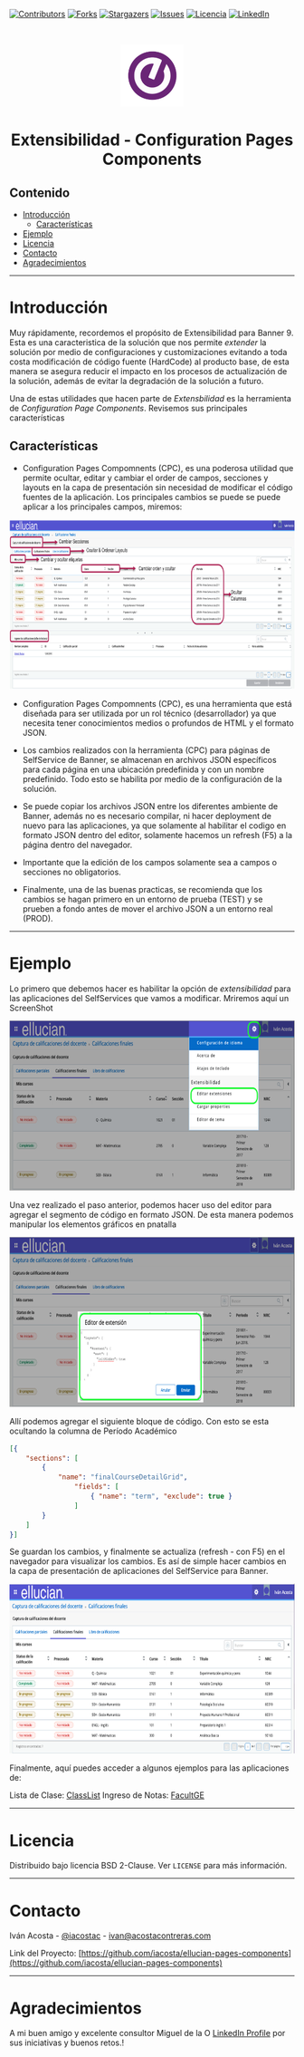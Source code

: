 [![Contributors][contributors-shield]][contributors-url]
[![Forks][forks-shield]][forks-url]
[![Stargazers][stars-shield]][stars-url]
[![Issues][issues-shield]][issues-url]
[![Licencia][license-shield]][license-url]
[![LinkedIn][linkedin-shield]][linkedin-url]

   
<!-- PROJECT LOGO -->
<br />
<p align="center">
  <a href="https://www.ellucian.com/es">
    <img src="images/logo.png" alt="Logo" width="110" height="110">
  </a>
  <h1 align="center">Extensibilidad - Configuration Pages Components</h1>
</p>

## Contenido

* [Introducción](#Introducción)
  * [Características](#Alcance)
* [Ejemplo](#Ejemplo)
* [Licencia](#Licencia)
* [Contacto](#Contacto)
* [Agradecimientos](#Agradecimientos)

___
# Introducción
Muy rápidamente, recordemos el propósito de Extensibilidad para Banner 9. Esta es una caracteristica de la solución que nos permite *extender* la solución por medio de configuraciones y customizaciones evitando a toda costa modificación de código fuente (HardCode) al producto base, de esta manera se asegura reducir el impacto en los procesos de actualización de la solución, además de evitar la degradación de la solución a futuro.
 
 Una de estas utilidades que hacen parte de *Extensbilidad* es la herramienta de *Configuration Page Components*. Revisemos sus principales características

## **Características**

- Configuration Pages Compomnents (CPC), es una poderosa utilidad que permite ocultar, editar y cambiar el order de campos, secciones y layouts en la capa de presentación sin necesidad de modificar el código fuentes de la aplicación. Los principales cambios se puede  se puede aplicar a los principales campos, miremos:

<p align="center">
    <img src="images/opciones.png" alt="Logo" width="800" height="300">
</p>

- Configuration Pages Compomnents (CPC), es una herramienta que está diseñada para ser utilizada por un rol técnico (desarrollador) ya que necesita tener conocimientos medios o profundos de HTML y el formato JSON. 

- Los cambios realizados con la herramienta (CPC) para páginas de SelfService de Banner, se almacenan en archivos JSON específicos para cada página en una ubicación predefinida y con un nombre predefinido. Todo esto se habilita por medio de la configuración de la solución.

- Se puede copiar los archivos JSON entre los diferentes ambiente de Banner, además no es necesario compilar, ni hacer deployment de nuevo para las aplicaciones, ya que solamente al habilitar el codigo en formato JSON dentro del editor, solamente hacemos un refresh (F5) a la página dentro del navegador.

- Importante que la edición de los campos solamente sea a campos o secciones no obligatorios.

- Finalmente, una de las buenas practicas, se recomienda que los cambios se hagan primero en un entorno de prueba (TEST) y se prueben a fondo antes de mover el archivo JSON a un entorno real (PROD). 
___
# Ejemplo
Lo primero que debemos hacer es habilitar la opción de *extensibilidad* para las aplicaciones del SelfServices que vamos a modificar. Mriremos aquí un ScreenShot 

<p align="center">
    <img src="images/habilitar_editor.png" alt="Logo" width="800" height="300">
</p>

Una vez realizado el paso anterior, podemos hacer uso del editor para agregar el segmento de código en formato JSON. De esta manera podemos manipular los elementos gráficos en pnatalla 

<p align="center">
    <img src="images/editor.png" alt="Logo" width="800" height="300">
</p>

Allí podemos agregar el siguiente bloque de código. Con esto se esta ocultando la columna de Período Académico

```json
[{
	"sections": [
		{
			"name": "finalCourseDetailGrid",
				"fields": [
					{ "name": "term", "exclude": true }
				]
		}
	]
}]
```
Se guardan los cambios, y finalmente se actualiza (refresh - con F5) en el navegador para visualizar los cambios. Es así de simple hacer cambios en la capa de presentación de aplicaciones del SelfService para Banner.

<p align="center">
    <img src="images/hide_column.png" alt="Logo" width="800" height="300">
</p>

Finalmente, aquí puedes acceder a algunos ejemplos para las aplicaciones de:

Lista de Clase: [ClassList](https://github.com/iacosta/ellucian-pages-components/tree/master/ClassList)
Ingreso de Notas: [FacultGE](https://github.com/iacosta/ellucian-pages-components/tree/master/FacultyGE)

___
# Licencia
Distribuido bajo licencia BSD 2-Clause. Ver `LICENSE` para más información.
___
# Contacto
Iván Acosta - [@iacostac](https://twitter.com/iacostac) - ivan@acostacontreras.com

Link del Proyecto: [https://github.com/iacosta/ellucian-pages-components](https://github.com/iacosta/ellucian-pages-components)
___
# Agradecimientos
A mi buen amigo y excelente consultor Miguel de la O [LinkedIn Profile](https://www.linkedin.com/in/miguel-delao-64065125/) por sus iniciativas y buenos retos.!


<!-- MARKDOWN LINKS & IMAGES -->
<!-- https://www.markdownguide.org/basic-syntax/#reference-style-links -->
[contributors-shield]: https://img.shields.io/github/contributors/iacosta/ellucian-pages-components.svg?style=flat-square
[contributors-url]: hhttps://github.com/iacosta/ellucian-pages-components/graphs/contributors
[forks-shield]: https://img.shields.io/github/forks/iacosta/ellucian-pages-components.svg?style=flat-square
[forks-url]: https://github.com/iacosta/ellucian-pages-components/network/members
[stars-shield]: https://img.shields.io/github/stars/iacosta/ellucian-pages-components.svg?style=flat-square
[stars-url]: https://github.com/iacosta/ellucian-pages-components/stargazers
[issues-shield]: https://img.shields.io/github/issues/iacosta/ellucian-pages-components.svg?style=flat-square
[issues-url]: https://github.com/iacosta/ellucian-pages-components/issues
[license-shield]: https://img.shields.io/github/license/iacosta/ellucian-pages-components
[license-url]: https://github.com/iacosta/ellucian-pages-components/blob/master/LICENSE.txt
[linkedin-shield]: https://img.shields.io/badge/-LinkedIn-black.svg?style=flat-square&logo=linkedin&colorB=555
[linkedin-url]: https://www.linkedin.com/in/iacostac/
